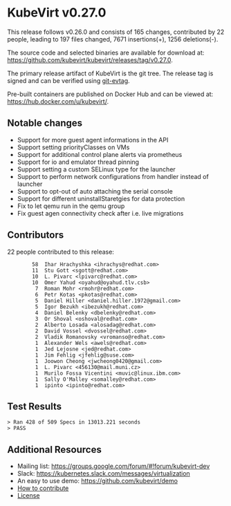 KubeVirt v0.27.0
================

This release follows v0.26.0 and consists of 165 changes, contributed by
22 people, leading to 197 files changed, 7671 insertions(+), 1256 deletions(-).

The source code and selected binaries are available for download at:
<https://github.com/kubevirt/kubevirt/releases/tag/v0.27.0>.

The primary release artifact of KubeVirt is the git tree. The release tag is
signed and can be verified using [git-evtag][git-evtag].

Pre-built containers are published on Docker Hub and can be viewed at:
<https://hub.docker.com/u/kubevirt/>.

Notable changes
---------------

- Support for more guest agent informations in the API
- Support setting priorityClasses on VMs
- Support for additional control plane alerts via prometheus
- Support for io and emulator thread pinning
- Support setting a custom SELinux type for the launcher
- Support to perform network configurations from handler instead of launcher
- Support to opt-out of auto attaching the serial console
- Support for different uninstallStaretgies for data protection
- Fix to let qemu run in the qemu group
- Fix guest agen connectivity check after i.e. live migrations

Contributors
------------

22 people contributed to this release:

```
        58	Ihar Hrachyshka <ihrachys@redhat.com>
        11	Stu Gott <sgott@redhat.com>
        10	L. Pivarc <lpivarc@redhat.com>
        10	Omer Yahud <oyahud@oyahud.tlv.csb>
         7	Roman Mohr <rmohr@redhat.com>
         6	Petr Kotas <pkotas@redhat.com>
         5	Daniel Hiller <daniel.hiller.1972@gmail.com>
         5	Igor Bezukh <ibezukh@redhat.com>
         4	Daniel Belenky <dbelenky@redhat.com>
         3	Or Shoval <oshoval@redhat.com>
         2	Alberto Losada <alosadag@redhat.com>
         2	David Vossel <dvossel@redhat.com>
         2	Vladik Romanovsky <vromanso@redhat.com>
         1	Alexander Wels <awels@redhat.com>
         1	Jed Lejosne <jed@redhat.com>
         1	Jim Fehlig <jfehlig@suse.com>
         1	Joowon Cheong <jwcheong0420@gmail.com>
         1	L. Pivarc <456130@mail.muni.cz>
         1	Murilo Fossa Vicentini <muvic@linux.ibm.com>
         1	Sally O'Malley <somalley@redhat.com>
         1	ipinto <ipinto@redhat.com>
```

Test Results
------------

```
> Ran 428 of 509 Specs in 13013.221 seconds
> PASS
```

Additional Resources
--------------------

- Mailing list: <https://groups.google.com/forum/#!forum/kubevirt-dev>
- Slack: <https://kubernetes.slack.com/messages/virtualization>
- An easy to use demo: <https://github.com/kubevirt/demo>
- [How to contribute][contributing]
- [License][license]

[git-evtag]: https://github.com/cgwalters/git-evtag#using-git-evtag
[contributing]: https://github.com/kubevirt/kubevirt/blob/master/CONTRIBUTING.md
[license]: https://github.com/kubevirt/kubevirt/blob/master/LICENSE
